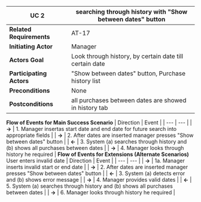 | **UC 2** |    **searching through history with "Show between dates" button** |
| --- |     --- |
| **Related Requirements** | AT-17 |
| **Initiating Actor** | Manager |
| **Actors Goal** | Look through history, by certain date till certain date |
| **Participating Actors** | "Show between dates" button, Purchase history list |
| **Preconditions** | None |
| **Postconditions** | all purchases between dates are showed in history tab |
**Flow of Events for Main Success Scenario**
| Direction | Event |
| --- | --- |
| **->** | 1. Manager insertas start date and end date for future search into appropriate fields |
| **->** | 2. After dates are inserted manager presses "Show between dates" button |
| **<-** | 3. System (a) searches through history and (b) shows all purchases between dates |
| **->** | 4. Manager looks through history he required |
**Flow of Events for Extensions (Alternate Scenarios)**
User enters invalid date
| Direction | Event |
| --- | --- |
| **->** | 1a. Manager inserts invalid start or end date |
| **->** | 2. After dates are inserted manager presses "Show between dates" button |
| **<-** | 3. System (a) detects error and (b) shows error message |
| **->** | 4. Manager provides valid dates |
| **<-** | 5. System (a) searches through history and (b) shows all purchases between dates |
| **->** | 6. Manager looks through history he required |